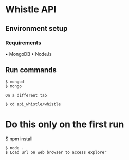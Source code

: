# Whistle API
## Environment setup 

### Requirements

• MongoDB
• NodeJs

## Run commands
```
$ mongod
$ mongo

On a different tab

$ cd api_whistle/whistle

```
# Do this only on the first run

$ npm install

```
$ node .
$ Load url on web browser to access explorer

```
